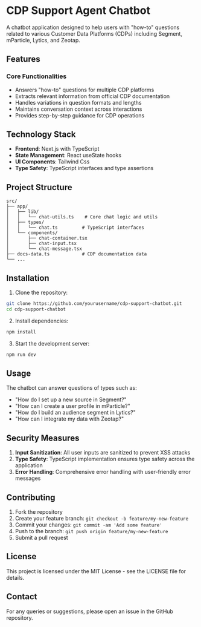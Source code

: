 # CDP Support Agent Chatbot

A chatbot application designed to help users with "how-to" questions related to various Customer Data Platforms (CDPs) including Segment, mParticle, Lytics, and Zeotap.

## Features

### Core Functionalities
- Answers "how-to" questions for multiple CDP platforms
- Extracts relevant information from official CDP documentation
- Handles variations in question formats and lengths
- Maintains conversation context across interactions
- Provides step-by-step guidance for CDP operations



## Technology Stack

- **Frontend**: Next.js with TypeScript
- **State Management**: React useState hooks
- **UI Components**: Tailwind Css
- **Type Safety**: TypeScript interfaces and type assertions

## Project Structure

```
src/
├── app/
│   ├── lib/
│   │   └── chat-utils.ts    # Core chat logic and utils
│   ├── types/
│   │   └── chat.ts         # TypeScript interfaces
│   └── components/
│       ├── chat-container.tsx
│       ├── chat-input.tsx
│       └── chat-message.tsx
├── docs-data.ts            # CDP documentation data
└── ...
```

## Installation

1. Clone the repository:
```bash
git clone https://github.com/yourusername/cdp-support-chatbot.git
cd cdp-support-chatbot
```

2. Install dependencies:
```bash
npm install
```

3. Start the development server:
```bash
npm run dev
```

## Usage

The chatbot can answer questions of types such as:
- "How do I set up a new source in Segment?"
- "How can I create a user profile in mParticle?"
- "How do I build an audience segment in Lytics?"
- "How can I integrate my data with Zeotap?"

## Security Measures

1. **Input Sanitization**: All user inputs are sanitized to prevent XSS attacks
2. **Type Safety**: TypeScript implementation ensures type safety across the application
3. **Error Handling**: Comprehensive error handling with user-friendly error messages






## Contributing

1. Fork the repository
2. Create your feature branch: `git checkout -b feature/my-new-feature`
3. Commit your changes: `git commit -am 'Add some feature'`
4. Push to the branch: `git push origin feature/my-new-feature`
5. Submit a pull request

## License

This project is licensed under the MIT License - see the LICENSE file for details.



## Contact

For any queries or suggestions, please open an issue in the GitHub repository.
